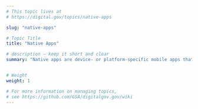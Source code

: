 ```yaml
---
# This topic lives at
# https://digital.gov/topics/native-apps

slug: "native-apps"

# Topic Title
title: "Native Apps"

# description — keep it short and clear
summary: "Native apps are device- or platform-specific mobile apps that are downloadable from an app store."


# Weight
weight: 1

# For more information on managing topics,
# see https://github.com/GSA/digitalgov.gov/wiki
---
```

